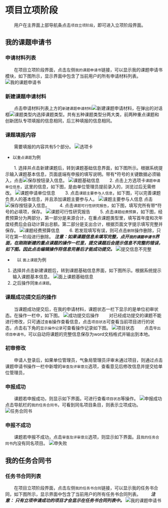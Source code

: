 # 项目立项阶段
　　用户在主界面上部导航条点击`项目立项阶段`，即可进入立项阶段界面。
## 我的课题申请书
### 申请材料列表
 　　在项目立项阶段界面，点击左侧`我的课题申请书`链接，可以显示我的课题申请书模块，如下图所示，显示界面中包含了当前用户的所有申请材料列表。
 ![我的课题申请书](../images/requisition/userRequisitionApply.jpg)

### 新建课题申请材料
 　　点击申请材料列表上方的`新建课题申请材料`![新建课题申请材料](../images/requisition/userNewRequisition.jpg)，在弹出的对话框![课题类型](../images/requisition/userNewRequType.jpg)内选择课题类型。共有五种课题类型分两大类，前两种重点课题和创新团队专项填报的信息相同，后三种填报的信息相同。
### 课题填报内容
  　　需要填报的内容共有5个部分。
  ![选项卡](../images/requisition/5.png)
*  以`重点课题`为例

  　　1. 选择并点击新建课题后，转到课题基础信息界面，如下图所示。根据系统提示输入课题基本信息，页面底端有申报的填写说明。带有\*符号的关键数据必须输入，点击![保存](../images/requisition/save.jpg)按钮录入信息。
 ![课题基础信息](../images/requisition/userRequiInfo.jpg)
  　　2. 点击上方选项卡`课题申请单位信息`，这里的信息，如下图，是由单位管理员提前录入的，浏览过后无需修改。
  ![课题申请单位信息](../images/requisition/userUnitInfo.jpg)
  　　3. 点击`课题主要参与人信息`，如下图，可以完善课题负责人的基本信息，并且添加课题主要参与人。
  ![课题主要参与人信息](../images/requisition/userParticipantInfo.jpg)
  点击![保存](../images/requisition/save.jpg)按钮录入信息。
  　　4. 点击`课题可行性研究报告`，如下图，填写完所有带*符号的必填项，保存。
  ![课题可行性研究报告](../images/requisition/userFeasibleReport.jpg)
  　　5. 点击`课题经费预算`，如下图，经费预算分为两部分，第一部分是来源合计，在重点课题类型里，填写首年度和次年度经费后会自动计算出总额。第二部分是支出合计，根据页面文字提示填写完整并保存。
  ![课题经费预算信息](../images/requisition/userFundsInfo.jpg)
  　　6. 若发现填写有误，则可点击`删除`操作删除，只可在第一阶段进行删除。
    ***注意：如果课题信息未填写完整，点开`我的课题申请书`界面，在刚刚新建的重点课题的操作一栏里，提交课题后会提示信息不完整的错误，如下图。因此点击编辑操作将信息完善后才能成功提交。***
  ![提交信息不完整](../images/requisition/userSubError.jpg)
*  　以 `面上课题`为例

1. 选择并点击新建课题后，转到课题基础信息界面，如下图所示。根据系统提示输入课题基本信息。
![面上课题基础信息](../images/requisition/userExample2.jpg)
2. 之后操作同`重点课题`。
### 课题成功提交后的操作
　　当课题成功提交后，在我的申请材料，课题状态一栏下显示的是单位初审状态。在操作一栏中，如下图。
![成功提交后操作](../images/requisition/userSubOperate.jpg)
　　对已经成功提交的课题不能进行修改，只可通过`查看`操作查看信息，点击`项目状态`可查看当前项目进行的状态，点击右下角的`显示操作记录`可查看操作记录如下图。
![项目状态](../images/requisition/userRequisiotionStatus.jpg)
　　点击`导出项目申请书`，可以自动将课题的完整信息保存为word文档格式并输出到本地。

### 初审修改
　　申请人登录后，如果单位管理员，气象局管理员评审未通过项目，则通过点击课题申请书操作一栏中新增的`审查及评审意见`选项，查看意见后修改信息并提交给单位管理员，

### 申报成功
　　课题若申报成功，则显示如下界面。可进行查看`项目状态`等操作。
![申报成功](../images/requisition/userSuccess.jpg)
　　点击导航栏的`我的任务合同书`，可看到同名项目条目，则表示立项成功。
![任务合同书](../images/requisition/userAgree.jpg)

### 申报不成功
　　课题若申报不成功，点击`审查及评审意见`选项，则显示如下界面。且`我的任务合同书`内没有同名项目。
![申失败](../images/requisition/userFail.jpg)

## 我的任务合同书
### 任务书合同列表
 　　在项目立项阶段界面，点击左侧`我的任务书合同`链接，可以显示我的任务书合同，如下图所示，显示界面中包含了当前用户的所有任务书合同列表。
 　　***注意： 只有立项申请成功的项目才会显示在任务书合同列表中。***
 ![我的课题申请书](../images/requisition/userRequisitionApply.jpg)
